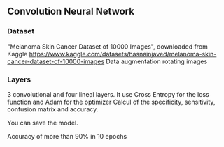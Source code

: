## Convolution Neural Network 
### Dataset 
"Melanoma Skin Cancer Dataset of 10000 Images", downloaded from Kaggle https://www.kaggle.com/datasets/hasnainjaved/melanoma-skin-cancer-dataset-of-10000-images
Data augmentation rotating images
### Layers
3 convolutional and four lineal layers.
It use Cross Entropy for the loss function and Adam for the optimizer
Calcul of the specificity, sensitivity, confusion matrix and accuracy.

You can save the model.

Accuracy of more than 90% in 10 epochs

